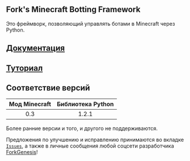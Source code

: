 ## Fork's Minecraft Botting Framework

Это фреймворк, позволяющий управлять ботами в Minecraft через Python.

## [Документация](https://github.com/vpgel/FMBF/blob/main/DOCS.md)

## [Туториал](https://github.com/vpgel/FMBF/blob/main/TUTORIAL.md)

## Соответствие версий
| Мод Minecraft | Библиотека Python |
| :-----------: | :---------------: |
|      0.3      |       1.2.1       |

Более ранние версии и того, и другого не поддерживаются.

Предложения по улучшению и исправлению принимаются во вкладке [`Issues`](https://github.com/vpgel/FMBF/issues), а также в личные сообщения любой соцсети разработчика [ForkGenesis](https://github.com/forkgenesis)!
